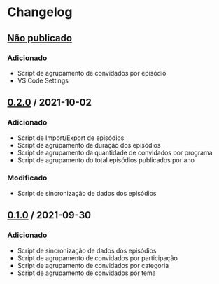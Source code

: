 # Changelog

## [Não publicado]

### Adicionado

- Script de agrupamento de convidados por episódio
- VS Code Settings

## [0.2.0] / 2021-10-02

### Adicionado

- Script de Import/Export de episódios
- Script de agrupamento de duração dos episódios
- Script de agrupamento da quantidade de convidados por programa
- Script de agrupamento do total episódios publicados por ano

### Modificado

- Script de sincronização de dados dos episódios

## [0.1.0] / 2021-09-30

### Adicionado

- Script de sincronização de dados dos episódios
- Script de agrupamento de convidados por participação
- Script de agrupamento de convidados por categoria
- Script de agrupamento de convidados por tema

[não publicado]: https://github.com/lucashpmelo/node-terminus/compare/0.2.0...HEAD
[0.2.0]: https://github.com/lucashpmelo/node-terminus/compare/0.1.0...0.2.0
[0.1.0]: https://github.com/lucashpmelo/node-terminus/releases/tag/0.1.0

